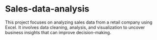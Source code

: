 # Sales-data-analysis
This project focuses on analyzing sales data from a retail company using Excel. It involves data cleaning, analysis, and visualization to uncover business insights that can improve decision-making.
